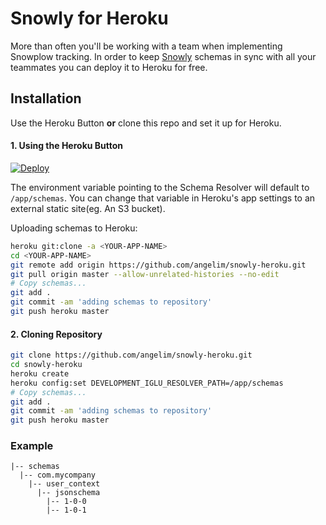 # Snowly for Heroku

More than often you'll be working with a team when implementing Snowplow tracking. In order to keep [Snowly](https://github.com/angelim/snowly) schemas in sync with all your teammates you can deploy it to Heroku for free.

## Installation

Use the Heroku Button __or__ clone this repo and set it up for Heroku.

#### 1. Using the Heroku Button

[![Deploy](https://www.herokucdn.com/deploy/button.svg)](https://heroku.com/deploy)

The environment variable pointing to the Schema Resolver will default to `/app/schemas`. You can change that variable in Heroku's app settings to an external static site(eg. An S3 bucket).

Uploading schemas to Heroku:

```bash
heroku git:clone -a <YOUR-APP-NAME>
cd <YOUR-APP-NAME>
git remote add origin https://github.com/angelim/snowly-heroku.git
git pull origin master --allow-unrelated-histories --no-edit
# Copy schemas...
git add .
git commit -am 'adding schemas to repository'
git push heroku master
```

#### 2. Cloning Repository

```bash
git clone https://github.com/angelim/snowly-heroku.git
cd snowly-heroku
heroku create
heroku config:set DEVELOPMENT_IGLU_RESOLVER_PATH=/app/schemas
# Copy schemas...
git add .
git commit -am 'adding schemas to repository'
git push heroku master
```

### Example

```
|-- schemas
  |-- com.mycompany
    |-- user_context
      |-- jsonschema
        |-- 1-0-0
        |-- 1-0-1
```